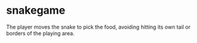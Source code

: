 # snakegame
The player moves the snake to pick the food, avoiding hitting its own tail or borders of the playing area. 
